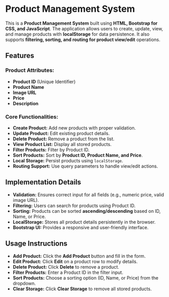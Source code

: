 # Product Management System

This is a **Product Management System** built using **HTML, Bootstrap for CSS, and JavaScript**. The application allows users to create, update, view, and manage products with **localStorage** for data persistence. It also supports **filtering, sorting, and routing for product view/edit** operations.

## Features

### **Product Attributes:**

- **Product ID** (Unique Identifier)
- **Product Name**
- **Image URL**
- **Price**
- **Description**

### **Core Functionalities:**

- **Create Product:** Add new products with proper validation.
- **Update Product:** Edit existing product details.
- **Delete Product:** Remove a product from the list.
- **View Product List:** Display all stored products.
- **Filter Products:** Filter by Product ID.
- **Sort Products:** Sort by **Product ID, Product Name, and Price**.
- **Local Storage:** Persist products using `localStorage`.
- **Routing Support:** Use query parameters to handle view/edit actions.

## Implementation Details

- **Validation:** Ensures correct input for all fields (e.g., numeric price, valid image URL).
- **Filtering:** Users can search for products using Product ID.
- **Sorting:** Products can be sorted **ascending/descending** based on ID, Name, or Price.
- **LocalStorage:** Stores all product details persistently in the browser.
- **Bootstrap UI:** Provides a responsive and user-friendly interface.

## Usage Instructions

- **Add Product:** Click the **Add Product** button and fill in the form.
- **Edit Product:** Click **Edit** on a product row to modify details.
- **Delete Product:** Click **Delete** to remove a product.
- **Filter Products:** Enter a Product ID in the filter input.
- **Sort Products:** Choose a sorting option (ID, Name, or Price) from the dropdown.
- **Clear Storage:** Click **Clear Storage** to remove all stored products.

